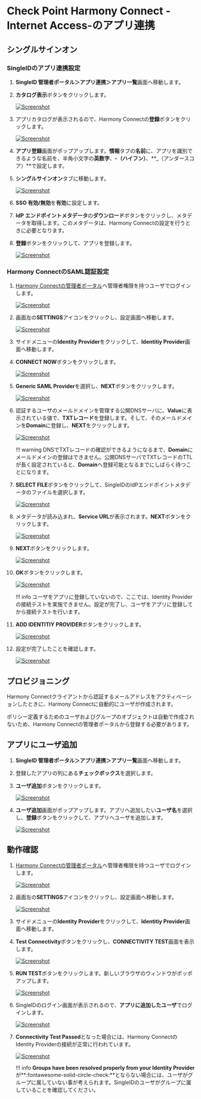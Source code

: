 # Check Point Harmony Connect -Internet Access-のアプリ連携

## シングルサインオン
### SingleIDのアプリ連携設定
1. **SingleID 管理者ポータル＞アプリ連携＞アプリ一覧**画面へ移動します。
2. **カタログ表示**ボタンをクリックします。
    
    [![Screenshot](/images/2022-08-16_3-53-18.png)](/images/2022-08-16_3-53-18.png)

3. アプリカタログが表示されるので、Harmony Connectの**登録**ボタンをクリックします。
    
    [![Screenshot](/images/2022-06-06_19-59-14.png)](/images/2022-06-06_19-59-14.png)

4. **アプリ登録**画面がポップアップします。**情報**タブの**名前**に、アプリを識別できるような名前を、半角小文字の**英数字**、**-（ハイフン）**、**_（アンダースコア）**で設定します。
5. **シングルサインオン**タブに移動します。
    
    [![Screenshot](/images/2022-06-06_20-01-59.png)](/images/2022-06-06_20-01-59.png)

6. **SSO 有効/無効**を**有効**に設定します。
7. **IdP エンドポイントメタデータ**の**ダウンロード**ボタンをクリックし、メタデータを取得します。このメタデータは、Harmony Connectの設定を行うときに必要となります。
8. **登録**ボタンをクリックして、アプリを登録します。
    
    [![Screenshot](/images/2022-06-06_20-02-58.png)](/images/2022-06-06_20-02-58.png)

### Harmony ConnectのSAML認証設定
1. [Harmony Connectの管理者ポータル](https://portal.checkpoint.com/signin)へ管理者権限を持つユーザでログインします。
    
    [![Screenshot](/images/2022-06-06_20-07-54.png)](/images/2022-06-06_20-07-54.png)

2. 画面左の**SETTINGS**アイコンをクリックし、設定画面へ移動します。
    
    [![Screenshot](/images/2022-06-06_20-12-11.png)](/images/2022-06-06_20-12-11.png)

3. サイドメニューの**Identity Provider**をクリックして、**Identitiy Provider**画面へ移動します。
4. **CONNECT NOW**ボタンをクリックします。
    
    [![Screenshot](/images/2022-06-06_21-17-10.png)](/images/2022-06-06_21-17-10.png)

5. **Generic SAML Provider**を選択し、**NEXT**ボタンをクリックします。    
    
    [![Screenshot](/images/2022-06-06_21-21-24.png)](/images/2022-06-06_21-21-24.png)

6. 認証するユーザのメールドメインを管理する公開DNSサーバに、**Value**に表示されている値で、**TXTレコード**を登録します。そして、そのメールドメインを**Domain**に登録し、**NEXT**をクリックします。    
    
    [![Screenshot](/images/2022-06-06_21-24-11.png)](/images/2022-06-06_21-24-11.png)

    !!! warning
        DNSでTXTレコードの確認ができるようになるまで、**Domain**にメールドメインの登録はできません。公開DNSサーバでTXTレコードのTTLが長く設定されていると、**Domain**へ登録可能となるまでにしばらく待つことになります。

7. **SELECT FILE**ボタンをクリックして、SingleIDのIdPエンドポイントメタデータのファイルを選択します。    
    
    [![Screenshot](/images/2022-06-06_21-38-18.png)](/images/2022-06-06_21-38-18.png)

8. メタデータが読み込まれ、**Service URL**が表示されます。**NEXT**ボタンをクリックします。    
    
    [![Screenshot](/images/2022-06-06_21-39-32.png)](/images/2022-06-06_21-39-32.png)

9. **NEXT**ボタンをクリックします。    
    
    [![Screenshot](/images/2022-06-06_21-41-27.png)](/images/2022-06-06_21-41-27.png)

10. **OK**ボタンをクリックします。    
    
    [![Screenshot](/images/2022-06-06_21-42-01.png)](/images/2022-06-06_21-42-01.png)

    !!! info
        ユーザをアプリに登録していないので、ここでは、Identity Providerの接続テストを実施できません。設定が完了し、ユーザをアプリに登録してから接続テストを行います。

11. **ADD IDENTITIY PROVIDER**ボタンをクリックします。    
    
    [![Screenshot](/images/2022-06-06_21-43-13.png)](/images/2022-06-06_21-43-13.png)

12. 設定が完了したことを確認します。    
    
    [![Screenshot](/images/2022-06-06_21-44-48.png)](/images/2022-06-06_21-44-48.png)

## プロビジョニング
Harmony Connectクライアントから認証するメールアドレスをアクティベーションしたときに、Harmony Connectに自動的にユーザが作成されます。

ポリシー定義するためのユーザおよびグループのオブジェクトは自動で作成されないため、Harmony Connectの管理者ポータルから登録する必要があります。

## アプリにユーザ追加
1. **SingleID 管理者ポータル＞アプリ連携＞アプリ一覧**画面へ移動します。
2. 登録したアプリの列にある**チェックボックス**を選択します。
3. **ユーザ追加**ボタンをクリックします。
    
    [![Screenshot](/images/image-4.png)](/images/image-4.png)

4. **ユーザ追加**画面がポップアップします。アプリへ追加したい**ユーザ名**を選択し、**登録**ボタンをクリックして、アプリへユーザを追加します。
    
    [![Screenshot](/images/image-5.png)](/images/image-5.png)

## 動作確認
1. [Harmony Connectの管理者ポータル](https://portal.checkpoint.com/signin)へ管理者権限を持つユーザでログインします。
    
    [![Screenshot](/images/2022-06-06_20-07-54.png)](/images/2022-06-06_20-07-54.png)

2. 画面左の**SETTINGS**アイコンをクリックし、設定画面へ移動します。
    
    [![Screenshot](/images/2022-06-06_20-12-11.png)](/images/2022-06-06_20-12-11.png)

3. サイドメニューの**Identity Provider**をクリックして、**Identitiy Provider**画面へ移動します。

4. **Test Connectivity**ボタンをクリックし、**CONNECTIVITY TEST**画面を表示します。
    
    [![Screenshot](/images/2022-06-07_12-31-21.png)](/images/2022-06-07_12-31-21.png)
    
5. **RUN TEST**ボタンをクリックします。新しいブラウザのウィンドウがポッポアップします。
    
    [![Screenshot](/images/2022-06-07_12-33-05.png)](/images/2022-06-07_12-33-05.png)

6. SingleIDのログイン画面が表示されるので、**アプリに追加したユーザ**でログインします。
    
    [![Screenshot](/images/image-7-1024x462.png)](/images/image-7-1024x462.png)

7. **Connectivity Test Passed**となった場合には、Harmony ConnectのIdentity Providerの接続が正常に行われています。
    
    [![Screenshot](/images/2022-06-07_12-40-21.png)](/images/2022-06-07_12-40-21.png)

    !!! info
        **Groups have been resolved properly from your Identity Provider**が**:fontawesome-solid-circle-check:**とならない場合には、ユーザがグループに属していない事が考えられます。SingleIDのユーザがグループに属していることを確認してください。